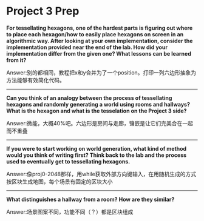 # Project 3 Prep

**For tessellating hexagons, one of the hardest parts is figuring out where to place each hexagon/how to easily place hexagons on screen in an algorithmic way.
After looking at your own implementation, consider the implementation provided near the end of the lab.
How did your implementation differ from the given one? What lessons can be learned from it?**

Answer:别的都相同，教程把x和y合并为了一个position。打印一列六边形抽象为方法能够有效简化代码。

-----

**Can you think of an analogy between the process of tessellating hexagons and randomly generating a world using rooms and hallways?
What is the hexagon and what is the tesselation on the Project 3 side?**

Answer:微能，大概40%吧。六边形是房间与走廊，镶嵌是让它们完美合在一起而不重叠

-----
**If you were to start working on world generation, what kind of method would you think of writing first? 
Think back to the lab and the process used to eventually get to tessellating hexagons.**

Answer:像proj0-2048那样，用while获取外部方向键输入，在用随机生成的方式按区块生成地图，每个场景有固定的区块大小

-----
**What distinguishes a hallway from a room? How are they similar?**

Answer:场景图案不同，功能不同（？）都是区块组成
